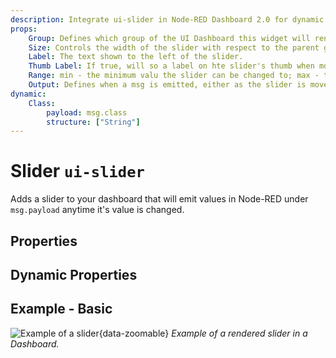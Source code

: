 ```yaml
---
description: Integrate ui-slider in Node-RED Dashboard 2.0 for dynamic value input through a simple sliding mechanism.
props:
    Group: Defines which group of the UI Dashboard this widget will render in.
    Size: Controls the width of the slider with respect to the parent group. Maximum value is the width of the group.
    Label: The text shown to the left of the slider.
    Thumb Label: If true, will so a label on hte slider's thumb when moved/focussed.
    Range: min - the minimum valu the slider can be changed to; max - the maximum value the slider can be changed to; step - the increment/decrement value when the slider is moved.
    Output: Defines when a msg is emitted, either as the slider is moved, or as the slider is released.
dynamic:
    Class:
        payload: msg.class
        structure: ["String"]
---
```


<script setup>
</script>

# Slider `ui-slider`

Adds a slider to your dashboard that will emit values in Node-RED under `msg.payload` anytime it's value is changed.

## Properties

<PropsTable/>

## Dynamic Properties

<DynamicPropsTable/>

## Example - Basic

![Example of a slider](/images/node-examples/ui-slider.png "Example of a slider"){data-zoomable}
*Example of a rendered slider in a Dashboard.*

